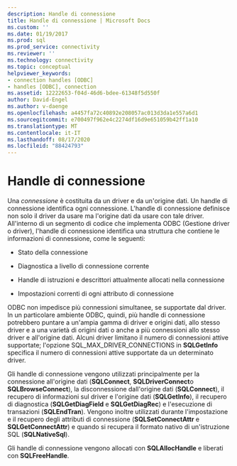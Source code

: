 ```yaml
---
description: Handle di connessione
title: Handle di connessione | Microsoft Docs
ms.custom: ''
ms.date: 01/19/2017
ms.prod: sql
ms.prod_service: connectivity
ms.reviewer: ''
ms.technology: connectivity
ms.topic: conceptual
helpviewer_keywords:
- connection handles [ODBC]
- handles [ODBC], connection
ms.assetid: 12222653-f04d-46d6-bdee-61348f5d550f
author: David-Engel
ms.author: v-daenge
ms.openlocfilehash: a4457fa72c40892e208057ac013d3da1e557a6d1
ms.sourcegitcommit: e700497f962e4c2274df16d9e651059b42ff1a10
ms.translationtype: MT
ms.contentlocale: it-IT
ms.lasthandoff: 08/17/2020
ms.locfileid: "88424793"
---
```

# <a name="connection-handles"></a>Handle di connessione
Una *connessione* è costituita da un driver e da un'origine dati. Un handle di connessione identifica ogni connessione. L'handle di connessione definisce non solo il driver da usare ma l'origine dati da usare con tale driver. All'interno di un segmento di codice che implementa ODBC (Gestione driver o driver), l'handle di connessione identifica una struttura che contiene le informazioni di connessione, come le seguenti:  
  
-   Stato della connessione  
  
-   Diagnostica a livello di connessione corrente  
  
-   Handle di istruzioni e descrittori attualmente allocati nella connessione  
  
-   Impostazioni correnti di ogni attributo di connessione  
  
 ODBC non impedisce più connessioni simultanee, se supportate dal driver. In un particolare ambiente ODBC, quindi, più handle di connessione potrebbero puntare a un'ampia gamma di driver e origini dati, allo stesso driver e a una varietà di origini dati o anche a più connessioni allo stesso driver e all'origine dati. Alcuni driver limitano il numero di connessioni attive supportate; l'opzione SQL_MAX_DRIVER_CONNECTIONS in **SQLGetInfo** specifica il numero di connessioni attive supportate da un determinato driver.  
  
 Gli handle di connessione vengono utilizzati principalmente per la connessione all'origine dati (**SQLConnect**, **SQLDriverConnect**o **SQLBrowseConnect**), la disconnessione dall'origine dati (**SQLConnect**), il recupero di informazioni sul driver e l'origine dati (**SQLGetInfo**), il recupero di diagnostica (**SQLGetDiagField** e **SQLGetDiagRec**) e l'esecuzione di transazioni (**SQLEndTran**). Vengono inoltre utilizzati durante l'impostazione e il recupero degli attributi di connessione (**SQLSetConnectAttr** e **SQLGetConnectAttr**) e quando si recupera il formato nativo di un'istruzione SQL (**SQLNativeSql**).  
  
 Gli handle di connessione vengono allocati con **SQLAllocHandle** e liberati con **SQLFreeHandle**.
